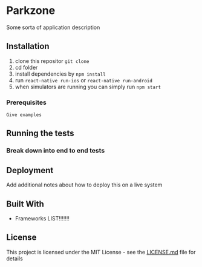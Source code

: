 # Parkzone

Some sorta of application description

## Installation

1. clone this repositor ```git clone ```
2. cd folder
3. install dependencies by ```npm install```
4. run ```react-native run-ios``` or ```react-native run-android```
5. when simulators are running you can simply run ```npm start```

### Prerequisites

```
Give examples
```

## Running the tests


### Break down into end to end tests


## Deployment

Add additional notes about how to deploy this on a live system

## Built With

* Frameworks LIST!!!!!!!

## License

This project is licensed under the MIT License - see the [LICENSE.md](LICENSE.md) file for details
